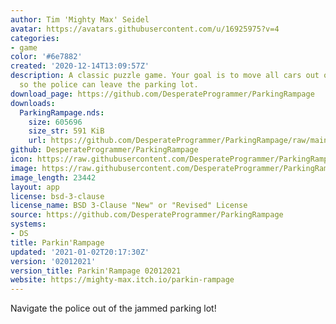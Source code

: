 ```yaml
---
author: Tim 'Mighty Max' Seidel
avatar: https://avatars.githubusercontent.com/u/16925975?v=4
categories:
- game
color: '#6e7882'
created: '2020-12-14T13:09:57Z'
description: A classic puzzle game. Your goal is to move all cars out of the way,
  so the police can leave the parking lot.
download_page: https://github.com/DesperateProgrammer/ParkingRampage
downloads:
  ParkingRampage.nds:
    size: 605696
    size_str: 591 KiB
    url: https://github.com/DesperateProgrammer/ParkingRampage/raw/main/ParkingRampage.nds
github: DesperateProgrammer/ParkingRampage
icon: https://raw.githubusercontent.com/DesperateProgrammer/ParkingRampage/main/icon.bmp
image: https://raw.githubusercontent.com/DesperateProgrammer/ParkingRampage/main/gfx/title.png
image_length: 23442
layout: app
license: bsd-3-clause
license_name: BSD 3-Clause "New" or "Revised" License
source: https://github.com/DesperateProgrammer/ParkingRampage
systems:
- DS
title: Parkin'Rampage
updated: '2021-01-02T20:17:30Z'
version: '02012021'
version_title: Parkin'Rampage 02012021
website: https://mighty-max.itch.io/parkin-rampage
---
```

Navigate the police out of the jammed parking lot!